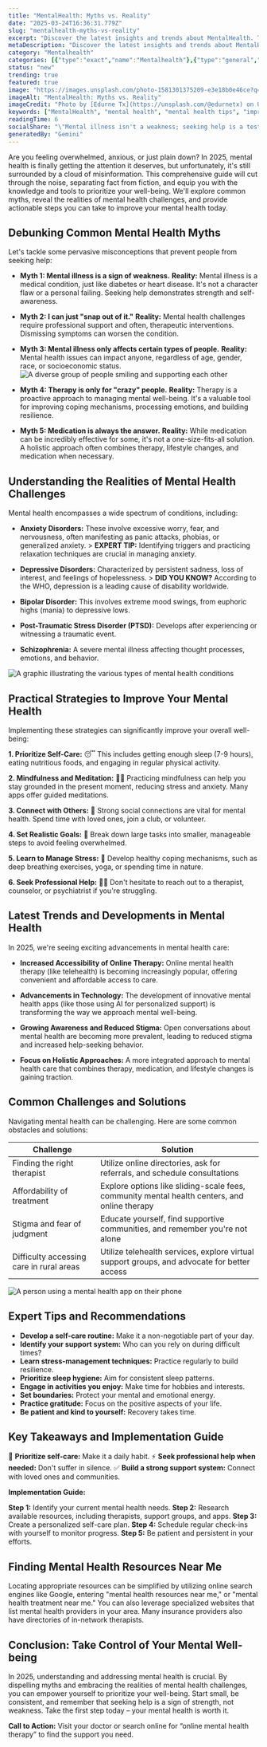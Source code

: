 ```yaml
---
title: "MentalHealth: Myths vs. Reality"
date: "2025-03-24T16:36:31.779Z"
slug: "mentalhealth-myths-vs-reality"
excerpt: "Discover the latest insights and trends about MentalHealth. This comprehensive guide covers everything you need to know about MentalHealth in 2025."
metaDescription: "Discover the latest insights and trends about MentalHealth. This comprehensive guide covers everything you need to know about MentalHealth in 2025."
category: "Mentalhealth"
categories: [{"type":"exact","name":"Mentalhealth"},{"type":"general","name":"Healthcare"},{"type":"medium","name":"Therapy"},{"type":"specific","name":"Cognitive Behavioral Therapy"},{"type":"niche","name":"Exposure Therapy"}]
status: "new"
trending: true
featured: true
image: "https://images.unsplash.com/photo-1581301375209-e3e18b0e46ce?q=85&w=1200&fit=max&fm=webp&auto=compress"
imageAlt: "MentalHealth: Myths vs. Reality"
imageCredit: "Photo by [Edurne Tx](https://unsplash.com/@edurnetx) on Unsplash"
keywords: ["MentalHealth", "mental health", "mental health tips", "improve mental health", "mental health treatment", "online mental health therapy", "best mental health apps", "mental health resources near me", "how to cope with anxiety", "managing depression symptoms"]
readingTime: 6
socialShare: "\"Mental illness isn't a weakness; seeking help is a testament to your strength.  Break the stigma and prioritize your mental well-being.\""
generatedBy: "Gemini"
---
```




Are you feeling overwhelmed, anxious, or just plain down?  In 2025,  mental health is finally getting the attention it deserves, but unfortunately, it's still surrounded by a cloud of misinformation. This comprehensive guide will cut through the noise, separating fact from fiction, and equip you with the knowledge and tools to prioritize your well-being.  We'll explore common myths, reveal the realities of mental health challenges, and provide actionable steps you can take to improve your mental health today.

## Debunking Common Mental Health Myths

Let's tackle some pervasive misconceptions that prevent people from seeking help:

* **Myth 1: Mental illness is a sign of weakness.**  **Reality:** Mental illness is a medical condition, just like diabetes or heart disease. It's not a character flaw or a personal failing.  Seeking help demonstrates strength and self-awareness.

* **Myth 2:  I can just "snap out of it."** **Reality:**  Mental health challenges require professional support and often, therapeutic interventions.  Dismissing symptoms can worsen the condition.

* **Myth 3: Mental illness only affects certain types of people.** **Reality:**  Mental health issues can impact anyone, regardless of age, gender, race, or socioeconomic status.  ![A diverse group of people smiling and supporting each other](https://images.unsplash.com/photo-1581301375209-e3e18b0e46ce?q=85&w=1200&fit=max&fm=webp&auto=compress)

* **Myth 4: Therapy is only for "crazy" people.** **Reality:** Therapy is a proactive approach to managing mental well-being.  It's a valuable tool for improving coping mechanisms, processing emotions, and building resilience.

* **Myth 5: Medication is always the answer.** **Reality:** While medication can be incredibly effective for some, it's not a one-size-fits-all solution.  A holistic approach often combines therapy, lifestyle changes, and medication when necessary.

## Understanding the Realities of Mental Health Challenges

Mental health encompasses a wide spectrum of conditions, including:

* **Anxiety Disorders:**  These involve excessive worry, fear, and nervousness, often manifesting as panic attacks, phobias, or generalized anxiety.  > **EXPERT TIP:** Identifying triggers and practicing relaxation techniques are crucial in managing anxiety.

* **Depressive Disorders:** Characterized by persistent sadness, loss of interest, and feelings of hopelessness.  > **DID YOU KNOW?**  According to the WHO, depression is a leading cause of disability worldwide.

* **Bipolar Disorder:**  This involves extreme mood swings, from euphoric highs (mania) to depressive lows.

* **Post-Traumatic Stress Disorder (PTSD):**  Develops after experiencing or witnessing a traumatic event.

* **Schizophrenia:** A severe mental illness affecting thought processes, emotions, and behavior.

![A graphic illustrating the various types of mental health conditions](https://images.unsplash.com/photo-1633895581945-afea9a307288?q=85&w=1200&fit=max&fm=webp&auto=compress)

##  Practical Strategies to Improve Your Mental Health

Implementing these strategies can significantly improve your overall well-being:

**1. Prioritize Self-Care:** 😴  This includes getting enough sleep (7-9 hours), eating nutritious foods, and engaging in regular physical activity.

**2. Mindfulness and Meditation:** 🧘‍♀️  Practicing mindfulness can help you stay grounded in the present moment, reducing stress and anxiety.  Many apps offer guided meditations.

**3. Connect with Others:** 🤝  Strong social connections are vital for mental health.  Spend time with loved ones, join a club, or volunteer.

**4. Set Realistic Goals:** 🎯  Break down large tasks into smaller, manageable steps to avoid feeling overwhelmed.

**5. Learn to Manage Stress:** 💪  Develop healthy coping mechanisms, such as deep breathing exercises, yoga, or spending time in nature.

**6. Seek Professional Help:** 👨‍⚕️  Don't hesitate to reach out to a therapist, counselor, or psychiatrist if you're struggling.

## Latest Trends and Developments in Mental Health

In 2025, we're seeing exciting advancements in mental health care:

* **Increased Accessibility of Online Therapy:**  Online mental health therapy (like telehealth) is becoming increasingly popular, offering convenient and affordable access to care.

* **Advancements in Technology:**  The development of innovative mental health apps (like those using AI for personalized support) is transforming the way we approach mental well-being.

* **Growing Awareness and Reduced Stigma:**  Open conversations about mental health are becoming more prevalent, leading to reduced stigma and increased help-seeking behavior.

* **Focus on Holistic Approaches:**  A more integrated approach to mental health care that combines therapy, medication, and lifestyle changes is gaining traction.

##  Common Challenges and Solutions

Navigating mental health can be challenging. Here are some common obstacles and solutions:

| **Challenge** | **Solution** |
|---|---|
| Finding the right therapist | Utilize online directories, ask for referrals, and schedule consultations |
| Affordability of treatment | Explore options like sliding-scale fees, community mental health centers, and online therapy |
| Stigma and fear of judgment |  Educate yourself, find supportive communities, and remember you're not alone |
| Difficulty accessing care in rural areas | Utilize telehealth services, explore virtual support groups, and advocate for better access |

![A person using a mental health app on their phone](https://images.unsplash.com/photo-1568789066155-ae0e93fea402?q=85&w=1200&fit=max&fm=webp&auto=compress)

##  Expert Tips and Recommendations

* **Develop a self-care routine:** Make it a non-negotiable part of your day.
* **Identify your support system:** Who can you rely on during difficult times?
* **Learn stress-management techniques:** Practice regularly to build resilience.
* **Prioritize sleep hygiene:** Aim for consistent sleep patterns.
* **Engage in activities you enjoy:**  Make time for hobbies and interests.
* **Set boundaries:** Protect your mental and emotional energy.
* **Practice gratitude:**  Focus on the positive aspects of your life.
* **Be patient and kind to yourself:** Recovery takes time.

##  Key Takeaways and Implementation Guide

🔑 **Prioritize self-care:**  Make it a daily habit.
⚡ **Seek professional help when needed:** Don't suffer in silence.
✅ **Build a strong support system:** Connect with loved ones and communities.

**Implementation Guide:**

**Step 1:** Identify your current mental health needs.
**Step 2:** Research available resources, including therapists, support groups, and apps.
**Step 3:** Create a personalized self-care plan.
**Step 4:**  Schedule regular check-ins with yourself to monitor progress.
**Step 5:**  Be patient and persistent in your efforts.

## Finding Mental Health Resources Near Me

Locating appropriate resources can be simplified by utilizing online search engines like Google, entering "mental health resources near me," or "mental health treatment near me."  You can also leverage specialized websites that list mental health providers in your area.  Many insurance providers also have directories of in-network therapists.

## Conclusion: Take Control of Your Mental Well-being

In 2025, understanding and addressing mental health is crucial.  By dispelling myths and embracing the realities of mental health challenges, you can empower yourself to prioritize your well-being.  Start small, be consistent, and remember that seeking help is a sign of strength, not weakness.  Take the first step today – your mental health is worth it.

**Call to Action:**  Visit your doctor or search online for “online mental health therapy” to find the support you need.

